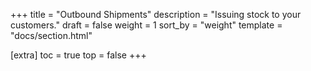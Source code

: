 +++
title = "Outbound Shipments"
description = "Issuing stock to your customers."
draft = false
weight = 1
sort_by = "weight"
template = "docs/section.html"

[extra]
toc = true
top = false
+++

